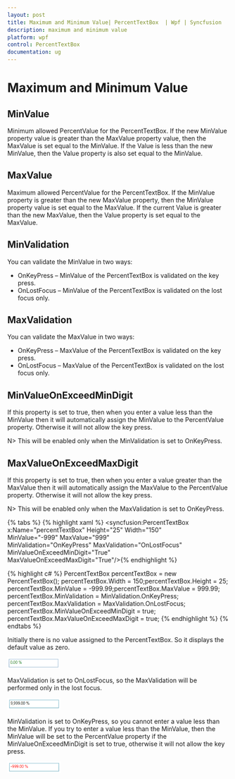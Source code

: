 ```yaml
---
layout: post
title: Maximum and Minimum Value| PercentTextBox  | Wpf | Syncfusion
description: maximum and minimum value
platform: wpf
control: PercentTextBox 
documentation: ug
---
```


# Maximum and Minimum Value

## MinValue

Minimum allowed PercentValue for the PercentTextBox. If the new MinValue property value is greater than the MaxValue property value, then the MaxValue is set equal to the MinValue. If the Value is less than the new MinValue, then the Value property is also set equal to the MinValue.

## MaxValue

Maximum allowed PercentValue for the PercentTextBox. If the MinValue property is greater than the new MaxValue property, then the MinValue property value is set equal to the MaxValue. If the current Value is greater than the new MaxValue, then the Value property is set equal to the MaxValue.

## MinValidation

You can validate the MinValue in two ways:

* OnKeyPress – MinValue of the PercentTextBox is validated on the key press.
* OnLostFocus – MinValue of the PercentTextBox is validated on the lost focus only.

## MaxValidation

You can validate the MaxValue in two ways:

* OnKeyPress – MaxValue of the PercentTextBox is validated on the key press.
* OnLostFocus – MaxValue of the PercentTextBox is validated on the lost focus only.

## MinValueOnExceedMinDigit

If this property is set to true, then when you enter a value less than the MinValue then it will automatically assign the MinValue to the PercentValue property. Otherwise it will not allow the key press.

N> This will be enabled only when the MinValidation is set to OnKeyPress.

## MaxValueOnExceedMaxDigit

If this property is set to true, then when you enter a value greater than the MaxValue then it will automatically assign the MaxValue to the PercentValue property. Otherwise it will not allow the key press.

N> This will be enabled only when the MaxValidation is set to OnKeyPress.

{% tabs %}
{% highlight xaml %}
<syncfusion:PercentTextBox x:Name="percentTextBox" Height="25" Width="150"      
                       MinValue="-999" MaxValue="999"    
					   MinValidation="OnKeyPress" MaxValidation="OnLostFocus"    
					   MinValueOnExceedMinDigit="True"                        
					   MaxValueOnExceedMaxDigit="True"/>{% endhighlight %}

{% highlight c# %}
PercentTextBox percentTextBox = new PercentTextBox();
percentTextBox.Width = 150;percentTextBox.Height = 25;
percentTextBox.MinValue = -999.99;percentTextBox.MaxValue = 999.99;
percentTextBox.MinValidation = MinValidation.OnKeyPress;
percentTextBox.MaxValidation = MaxValidation.OnLostFocus;
percentTextBox.MinValueOnExceedMinDigit = true;
percentTextBox.MaxValueOnExceedMaxDigit = true;
{% endhighlight %}
{% endtabs %}


Initially there is no value assigned to the PercentTextBox. So it displays the default value as zero.

![](Maximum-and-Minimum-Value_images/Maximum-and-Minimum-Value_img1.png)


MaxValidation is set to OnLostFocus, so the MaxValidation will be performed only in the lost focus.

![](Maximum-and-Minimum-Value_images/Maximum-and-Minimum-Value_img2.png)


MinValidation is set to OnKeyPress, so you cannot enter a value less than the MinValue. If you try to enter a value less than the MinValue, then the MinValue will be set to the PercentValue property if the MinValueOnExceedMinDigit is set to true, otherwise it will not allow the key press.

![](Maximum-and-Minimum-Value_images/Maximum-and-Minimum-Value_img3.png)

